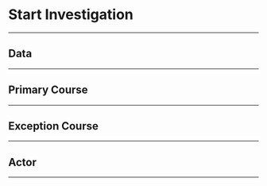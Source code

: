 # Start Investigation

---

## Data

---

## Primary Course

---

## Exception Course

---

## Actor

---
